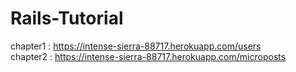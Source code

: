 # Rails-Tutorial

chapter1 : https://intense-sierra-88717.herokuapp.com/users <br />
chapter2 : https://intense-sierra-88717.herokuapp.com/microposts
